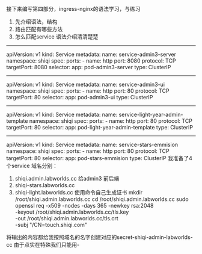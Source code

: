 接下来编写第四部分，ingress-nginx的语法学习，与练习
1. 先介绍语法，结构
2. 路由匹配有哪些方法
3. 怎么匹配service
语法介绍清清楚楚

---
apiVersion: v1
kind: Service
metadata:
  name: service-admin3-server
  namespace: shiqi
spec:
  ports:
    - name: http
      port: 8080
      protocol: TCP
      targetPort: 8080
  selector:
    app: pod-admin3-server
  type: ClusterIP


---
apiVersion: v1
kind: Service
metadata:
  name: service-admin3-ui
  namespace: shiqi
spec:
  ports:
    - name: http
      port: 80
      protocol: TCP
      targetPort: 80
  selector:
    app: pod-admin3-ui
  type: ClusterIP

---
apiVersion: v1
kind: Service
metadata:
  name: service-light-year-admin-template
  namespace: shiqi
spec:
  ports:
    - name: http
      port: 80
      protocol: TCP
      targetPort: 80
  selector:
    app: pod-light-year-admin-template
  type: ClusterIP


---
apiVersion: v1
kind: Service
metadata:
  name: service-stars-emmision
  namespace: shiqi
spec:
  ports:
    - name: http
      port: 80
      protocol: TCP
      targetPort: 80
  selector:
    app: pod-stars-emmision
  type: ClusterIP
我准备了4个service
域名分别：
1. shiqi.admin.labworlds.cc 给admin3 前后端
2. shiqi-stars.labworlds.cc
3. shiqi-light.labworlds.cc
使用命令自己生成证书
  mkdir /root/shiqi.admin.labworlds.cc
  cd /root/shiqi.admin.labworlds.cc
sudo openssl req -x509 -nodes -days 365 -newkey rsa:2048 \
    -keyout /root/shiqi.admin.labworlds.cc/tls.key \
    -out /root/shiqi.admin.labworlds.cc/tls.crt \
    -subj "/CN=touch.shiqi.com"

将输出的内容都给我按照域名的名字创建对应的secret-shiqi-admin-labworlds-cc
由于点实在特殊我们只能用-